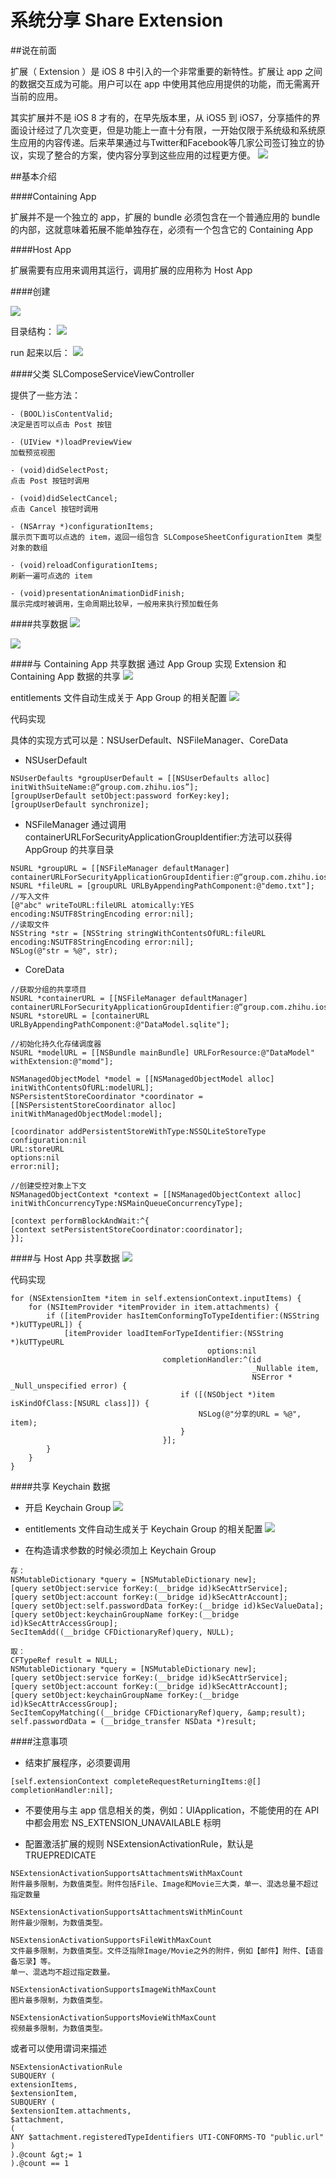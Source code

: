# 系统分享 Share Extension

##说在前面

扩展（ Extension ）是 iOS 8 中引入的一个非常重要的新特性。扩展让 app 之间的数据交互成为可能。用户可以在 app 中使用其他应用提供的功能，而无需离开当前的应用。

其实扩展并不是 iOS 8 才有的，在早先版本里，从 iOS5 到 iOS7，分享插件的界面设计经过了几次变更，但是功能上一直十分有限，一开始仅限于系统级和系统原生应用的内容传递。后来苹果通过与Twitter和Facebook等几家公司签订独立的协议，实现了整合的方案，使内容分享到这些应用的过程更方便。
![](http://res.cloudinary.com/dp1pheuq7/image/upload/v1513092675/ShareExtension1_nrgune.png)

##基本介绍

####Containing App

扩展并不是一个独立的 app，扩展的 bundle 必须包含在一个普通应用的 bundle 的内部，这就意味着拓展不能单独存在，必须有一个包含它的 Containing App

####Host App

扩展需要有应用来调用其运行，调用扩展的应用称为 Host App

####创建

![](http://res.cloudinary.com/dp1pheuq7/image/upload/v1513092672/ShareExtension2_l8htrv.png)

目录结构：
![](http://res.cloudinary.com/dp1pheuq7/image/upload/v1513092672/ShareExtension3_rqpmb1.png)

run 起来以后：
![](http://res.cloudinary.com/dp1pheuq7/image/upload/v1513092675/ShareExtension4_frypmo.png)


####父类 SLComposeServiceViewController

提供了一些方法：

```
- (BOOL)isContentValid;
决定是否可以点击 Post 按钮
 
- (UIView *)loadPreviewView
加载预览视图
 
- (void)didSelectPost;
点击 Post 按钮时调用
 
- (void)didSelectCancel;
点击 Cancel 按钮时调用
 
- (NSArray *)configurationItems;
展示页下面可以点选的 item，返回一组包含 SLComposeSheetConfigurationItem 类型对象的数组
 
- (void)reloadConfigurationItems;
刷新一遍可点选的 item
 
- (void)presentationAnimationDidFinish;
展示完成时被调用，生命周期比较早，一般用来执行预加载任务
```

####共享数据
![](http://res.cloudinary.com/dp1pheuq7/image/upload/v1513092672/ShareExtension5_p7emjg.jpg)

![](http://res.cloudinary.com/dp1pheuq7/image/upload/v1513092671/ShareExtension6_yp1tjd.jpg)

####与 Containing App 共享数据
通过 App Group 实现 Extension 和 Containing App 数据的共享
![](http://res.cloudinary.com/dp1pheuq7/image/upload/v1513092673/ShareExtension7_kkowqi.jpg)

entitlements 文件自动生成关于 App Group 的相关配置
![](http://res.cloudinary.com/dp1pheuq7/image/upload/v1513092673/ShareExtension8_jbt2ig.jpg)

代码实现

具体的实现方式可以是：NSUserDefault、NSFileManager、CoreData

* NSUserDefault

```
NSUserDefaults *groupUserDefault = [[NSUserDefaults alloc] initWithSuiteName:@“group.com.zhihu.ios”];
[groupUserDefault setObject:password forKey:key];
[groupUserDefault synchronize];
```

* NSFileManager
通过调用 containerURLForSecurityApplicationGroupIdentifier:方法可以获得 AppGroup 的共享目录

```
NSURL *groupURL = [[NSFileManager defaultManager] containerURLForSecurityApplicationGroupIdentifier:@“group.com.zhihu.ios”];
NSURL *fileURL = [groupURL URLByAppendingPathComponent:@"demo.txt"];
//写入文件
[@"abc" writeToURL:fileURL atomically:YES encoding:NSUTF8StringEncoding error:nil];
//读取文件
NSString *str = [NSString stringWithContentsOfURL:fileURL encoding:NSUTF8StringEncoding error:nil];
NSLog(@"str = %@", str);
```

* CoreData

```
//获取分组的共享项目
NSURL *containerURL = [[NSFileManager defaultManager] containerURLForSecurityApplicationGroupIdentifier:@“group.com.zhihu.ios”];
NSURL *storeURL = [containerURL URLByAppendingPathComponent:@"DataModel.sqlite"];
 
//初始化持久化存储调度器
NSURL *modelURL = [[NSBundle mainBundle] URLForResource:@"DataModel" withExtension:@"momd"];
 
NSManagedObjectModel *model = [[NSManagedObjectModel alloc] initWithContentsOfURL:modelURL];
NSPersistentStoreCoordinator *coordinator = [[NSPersistentStoreCoordinator alloc] initWithManagedObjectModel:model];
 
[coordinator addPersistentStoreWithType:NSSQLiteStoreType
configuration:nil
URL:storeURL
options:nil
error:nil];
 
//创建受控对象上下文
NSManagedObjectContext *context = [[NSManagedObjectContext alloc] initWithConcurrencyType:NSMainQueueConcurrencyType];
 
[context performBlockAndWait:^{
[context setPersistentStoreCoordinator:coordinator];
}];
```

####与 Host App 共享数据
![](http://res.cloudinary.com/dp1pheuq7/image/upload/v1513092675/ShareExtension9_pavyco.png)

代码实现

```
for (NSExtensionItem *item in self.extensionContext.inputItems) {
    for (NSItemProvider *itemProvider in item.attachments) {
        if ([itemProvider hasItemConformingToTypeIdentifier:(NSString       *)kUTTypeURL]) {
            [itemProvider loadItemForTypeIdentifier:(NSString *)kUTTypeURL
                                            options:nil
                                  completionHandler:^(id
                                                      _Nullable item,
                                                      NSError * _Null_unspecified error) {
                                      if ([(NSObject *)item isKindOfClass:[NSURL class]]) {
                                          NSLog(@"分享的URL = %@", item);
                                      }
                                  }];
        }
    }
}
```

####共享 Keychain 数据
* 开启 Keychain Group
![](http://res.cloudinary.com/dp1pheuq7/image/upload/v1513092673/ShareExtension10_w4ccus.jpg)

* entitlements 文件自动生成关于 Keychain Group 的相关配置
![](http://res.cloudinary.com/dp1pheuq7/image/upload/v1513092674/ShareExtension11_vgdz9b.jpg)


* 在构造请求参数的时候必须加上 Keychain Group

```
存：
NSMutableDictionary *query = [NSMutableDictionary new];
[query setObject:service forKey:(__bridge id)kSecAttrService];
[query setObject:account forKey:(__bridge id)kSecAttrAccount];
[query setObject:self.passwordData forKey:(__bridge id)kSecValueData];
[query setObject:keychainGroupName forKey:(__bridge id)kSecAttrAccessGroup];
SecItemAdd((__bridge CFDictionaryRef)query, NULL);
 
取：
CFTypeRef result = NULL;
NSMutableDictionary *query = [NSMutableDictionary new];
[query setObject:service forKey:(__bridge id)kSecAttrService];
[query setObject:account forKey:(__bridge id)kSecAttrAccount];
[query setObject:keychainGroupName forKey:(__bridge id)kSecAttrAccessGroup];
SecItemCopyMatching((__bridge CFDictionaryRef)query, &amp;result);
self.passwordData = (__bridge_transfer NSData *)result;
```

####注意事项
* 结束扩展程序，必须要调用

```
[self.extensionContext completeRequestReturningItems:@[] completionHandler:nil];
```

* 不要使用与主 app 信息相关的类，例如：UIApplication，不能使用的在 API 中都会用宏 NS_EXTENSION_UNAVAILABLE 标明

* 配置激活扩展的规则 NSExtensionActivationRule，默认是 TRUEPREDICATE

```
NSExtensionActivationSupportsAttachmentsWithMaxCount
附件最多限制，为数值类型。附件包括File、Image和Movie三大类，单一、混选总量不超过指定数量
 
NSExtensionActivationSupportsAttachmentsWithMinCount
附件最少限制，为数值类型。
 
NSExtensionActivationSupportsFileWithMaxCount
文件最多限制，为数值类型。文件泛指除Image/Movie之外的附件，例如【邮件】附件、【语音备忘录】等。
单一、混选均不超过指定数量。
 
NSExtensionActivationSupportsImageWithMaxCount
图片最多限制，为数值类型。
 
NSExtensionActivationSupportsMovieWithMaxCount
视频最多限制，为数值类型。
```
或者可以使用谓词来描述

```
NSExtensionActivationRule
SUBQUERY (
extensionItems,
$extensionItem,
SUBQUERY (
$extensionItem.attachments,
$attachment,
(
ANY $attachment.registeredTypeIdentifiers UTI-CONFORMS-TO "public.url"
)
).@count &gt;= 1
).@count == 1
```

